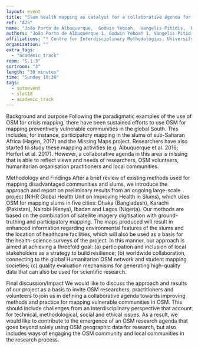 ```yaml
---
layout: event
title: "Slum health mapping as catalyst for a collaborative agenda for research, practice, local citizens and volunteers"
ref: "A25"
name: "João Porto de Albuquerque,  Godwin Yeboah,  Vangelis Pitidis,  Philipp Ulbrich"
authors: "João Porto de Albuquerque 1, Godwin Yeboah 1, Vangelis Pitidis 2, Philipp Ulbrich 2,"
affiliations: "¹ Centre for Interdisciplinary Methodologies, University of Warwick, Coventry, UK; ² Warwick Institute for the Science of Cities, University of Warwick,  Coventry, UK"
organization: ""
extra_tags:
  - "academic_track"
room: "S.1.3"
sortroom: "3"
length: "30 minutes"
time: "Sunday 10:30"
tags:
  - sotmevent
  - slot18
  - academic_track
---
```

Background and purpose 
Following the paradigmatic examples of the use of OSM for crisis mapping, there have been sustained efforts to use OSM for mapping preventively vulnerable communities in the global South. This includes, for instance, participatory mapping in the slums of sub-Saharan Africa (Hagen, 2017) and the Missing Maps project. Researchers have also started to study these mapping activities (e.g. Albuquerque et al. 2016; Herfort et al. 2017). However, a collaborative agenda in this area is missing that is able to reflect views and needs of researchers, OSM volunteers, humanitarian organisation practitioners and local communities.

Methodology and Findings
After a brief review of existing methods used for mapping disadvantaged communities and slums, we introduce the approach and report on preliminary results from an ongoing large-scale project (NIHR Global Health Unit on Improving Health in Slums), which uses OSM for mapping slums in five cities: Dhaka (Bangladesh), Karachi (Pakistan), Nairobi (Kenya), Ibadan and Lagos (Nigeria). Our methods are based on the combination of satellite imagery digitisation with ground-truthing and participatory mapping. The maps produced will result in enhanced information regarding environmental features of the slums and the location of healthcare facilities, which will also be used as a basis for the health-science surveys of the project. In this manner, our approach is aimed at achieving a threefold goal: (a) participation and inclusion of local stakeholders as a strategy to build resilience; (b) worldwide collaboration, connecting to the global Humanitarian OSM network and student mapping societies; (c) quality evaluation mechanisms for generating high-quality data that can also be used for scientific research. 

Final discussion/Impact
We would like to discuss the approach and results of our project as a basis to invite OSM researchers, practitioners and volunteers to join us in defining a collaborative agenda towards improving methods and practice for mapping vulnerable communities in OSM. This should include challenges from an interdisciplinary perspective that account for technical, methodological, social and ethical issues. As a result, we would like to contribute to the emergence of an OSM research agenda that goes beyond solely using OSM geographic data for research, but also includes ways of engaging the OSM community and local communities in the research process.